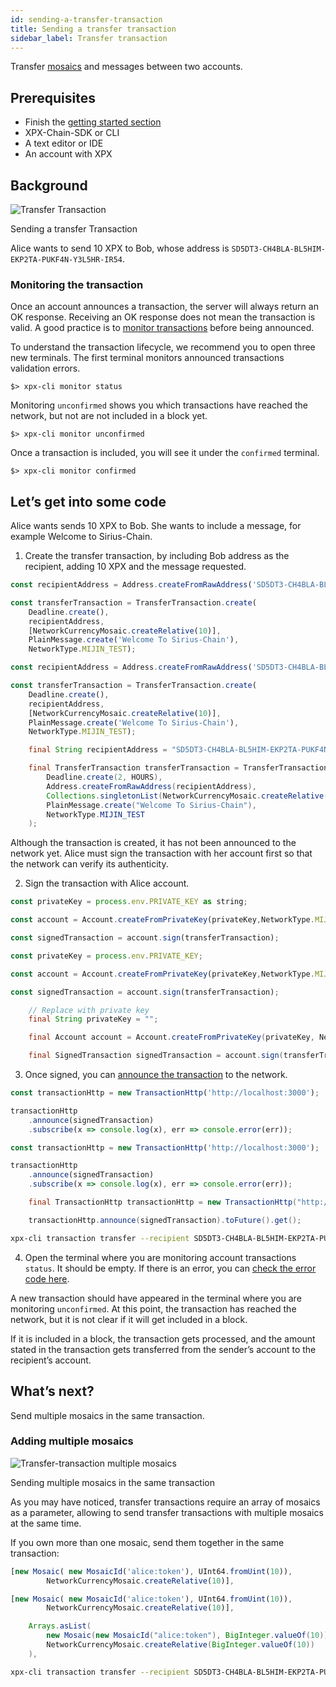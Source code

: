 ```yaml
---
id: sending-a-transfer-transaction
title: Sending a transfer transaction
sidebar_label: Transfer transaction
---
```

Transfer [mosaics](../../built-in-features/mosaic.md) and messages between two accounts.

## Prerequisites

- Finish the [getting started section](../../getting-started/setting-up-workstation.md)
- XPX-Chain-SDK or CLI
- A text editor or IDE
- An account with XPX

## Background

![Transfer Transaction](/img/transfer-transaction1.png "Transfer Transaction")

<p class=caption>Sending a transfer Transaction</p>

Alice wants to send 10 XPX to Bob, whose address is `SD5DT3-CH4BLA-BL5HIM-EKP2TA-PUKF4N-Y3L5HR-IR54`.

### Monitoring the transaction

Once an account announces a transaction, the server will always return an OK response. Receiving an OK response does not mean the transaction is valid. A good practice is to [monitor transactions](../monitoring/monitoring-a-transaction-status.md) before being announced.

To understand the transaction lifecycle, we recommend you to open three new terminals. The first terminal monitors announced transactions validation errors.

```
$> xpx-cli monitor status
```

Monitoring `unconfirmed` shows you which transactions have reached the network, but not are not included in a block yet.

```
$> xpx-cli monitor unconfirmed
```

Once a transaction is included, you will see it under the `confirmed` terminal.

```
$> xpx-cli monitor confirmed
```

## Let’s get into some code

Alice wants sends 10 XPX to Bob. She wants to include a message, for example Welcome to Sirius-Chain.

1. Create the transfer transaction, by including Bob address as the recipient, adding 10 XPX and the message requested.

<!--DOCUSAURUS_CODE_TABS-->
<!--TypeScript-->
```js
const recipientAddress = Address.createFromRawAddress('SD5DT3-CH4BLA-BL5HIM-EKP2TA-PUKF4N-Y3L5HR-IR54');

const transferTransaction = TransferTransaction.create(
    Deadline.create(),
    recipientAddress,
    [NetworkCurrencyMosaic.createRelative(10)],
    PlainMessage.create('Welcome To Sirius-Chain'),
    NetworkType.MIJIN_TEST);
```

<!--JavaScript-->
```js
const recipientAddress = Address.createFromRawAddress('SD5DT3-CH4BLA-BL5HIM-EKP2TA-PUKF4N-Y3L5HR-IR54');

const transferTransaction = TransferTransaction.create(
    Deadline.create(),
    recipientAddress,
    [NetworkCurrencyMosaic.createRelative(10)],
    PlainMessage.create('Welcome To Sirius-Chain'),
    NetworkType.MIJIN_TEST);
```

<!--Java-->
```java
    final String recipientAddress = "SD5DT3-CH4BLA-BL5HIM-EKP2TA-PUKF4N-Y3L5HR-IR54";

    final TransferTransaction transferTransaction = TransferTransaction.create(
        Deadline.create(2, HOURS),
        Address.createFromRawAddress(recipientAddress),
        Collections.singletonList(NetworkCurrencyMosaic.createRelative(BigInteger.valueOf(10))),
        PlainMessage.create("Welcome To Sirius-Chain"),
        NetworkType.MIJIN_TEST
    );
```
<!--END_DOCUSAURUS_CODE_TABS-->


Although the transaction is created, it has not been announced to the network yet. Alice must sign the transaction with her account first so that the network can verify its authenticity.

2. Sign the transaction with Alice account.

<!--DOCUSAURUS_CODE_TABS-->
<!--TypeScript-->
```js
const privateKey = process.env.PRIVATE_KEY as string;

const account = Account.createFromPrivateKey(privateKey,NetworkType.MIJIN_TEST);

const signedTransaction = account.sign(transferTransaction);
```

<!--JavaScript-->
```js
const privateKey = process.env.PRIVATE_KEY;

const account = Account.createFromPrivateKey(privateKey,NetworkType.MIJIN_TEST);

const signedTransaction = account.sign(transferTransaction);
```

<!--Java-->
```java
    // Replace with private key
    final String privateKey = "";

    final Account account = Account.createFromPrivateKey(privateKey, NetworkType.MIJIN_TEST);

    final SignedTransaction signedTransaction = account.sign(transferTransaction);
```
<!--END_DOCUSAURUS_CODE_TABS-->


3. Once signed, you can [announce the transaction](../../protocol/transaction.md) to the network.

<!--DOCUSAURUS_CODE_TABS-->
<!--TypeScript-->
```js
const transactionHttp = new TransactionHttp('http://localhost:3000');

transactionHttp
    .announce(signedTransaction)
    .subscribe(x => console.log(x), err => console.error(err));
```

<!--JavaScript-->
```js
const transactionHttp = new TransactionHttp('http://localhost:3000');

transactionHttp
    .announce(signedTransaction)
    .subscribe(x => console.log(x), err => console.error(err));
```

<!--Java-->
```java
    final TransactionHttp transactionHttp = new TransactionHttp("http://localhost:3000");

    transactionHttp.announce(signedTransaction).toFuture().get();
```

<!--Bash-->
```bash
xpx-cli transaction transfer --recipient SD5DT3-CH4BLA-BL5HIM-EKP2TA-PUKF4N-Y3L5HR-IR54 --mosaics prx:xpx::10000000 --message "Welcome to Sirius-Chain"
```

<!--END_DOCUSAURUS_CODE_TABS-->


4. Open the terminal where you are monitoring account transactions `status`. It should be empty. If there is an error, you can [check the error code here](../../rest-api/status-errors.md).

A new transaction should have appeared in the terminal where you are monitoring `unconfirmed`. At this point, the transaction has reached the network, but it is not clear if it will get included in a block.

If it is included in a block, the transaction gets processed, and the amount stated in the transaction gets transferred from the sender’s account to the recipient’s account.

## What’s next?

Send multiple mosaics in the same transaction.

### Adding multiple mosaics

![Transfer-transaction multiple mosaics](/img/transfer-transaction-multiple-mosaics.png "Transfer-transaction multiple mosaics")

<p class=caption>Sending multiple mosaics in the same transaction</p>

As you may have noticed, transfer transactions require an array of mosaics as a parameter, allowing to send transfer transactions with multiple mosaics at the same time.

If you own more than one mosaic, send them together in the same transaction:

<!--DOCUSAURUS_CODE_TABS-->
<!--TypeScript-->
```js
[new Mosaic( new MosaicId('alice:token'), UInt64.fromUint(10)),
        NetworkCurrencyMosaic.createRelative(10)],
```

<!--JavaScript-->
```js
[new Mosaic( new MosaicId('alice:token'), UInt64.fromUint(10)),
        NetworkCurrencyMosaic.createRelative(10)],
```

<!--Java-->
```java
    Arrays.asList(
        new Mosaic(new MosaicId("alice:token"), BigInteger.valueOf(10)),
        NetworkCurrencyMosaic.createRelative(BigInteger.valueOf(10))
    ),
```

<!--Bash-->
```bash
xpx-cli transaction transfer --recipient SD5DT3-CH4BLA-BL5HIM-EKP2TA-PUKF4N-Y3L5HR-IR54 --mosaics alice:token::10,prx:xpx::10000000 --message "sending multiple mosaics"
```

<!--END_DOCUSAURUS_CODE_TABS-->
